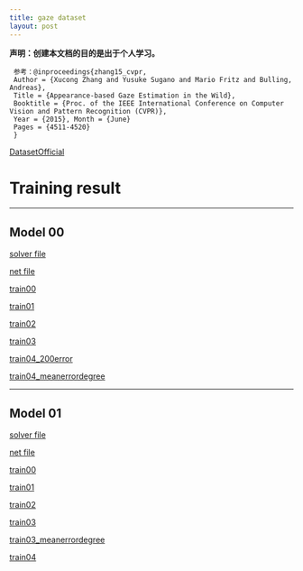 ```yaml
---
title: gaze dataset
layout: post
---
```


**声明：创建本文档的目的是出于个人学习。**

     参考：@inproceedings{zhang15_cvpr,
     Author = {Xucong Zhang and Yusuke Sugano and Mario Fritz and Bulling, Andreas},
     Title = {Appearance-based Gaze Estimation in the Wild},
     Booktitle = {Proc. of the IEEE International Conference on Computer Vision and Pattern Recognition (CVPR)},
     Year = {2015}, Month = {June}
     Pages = {4511-4520}
     }

[DatasetOfficial](http://www.mpi-inf.mpg.de/departments/computer-vision-and-multimodal-computing/research/gaze-based-human-computer-interaction/appearance-based-gaze-estimation-in-the-wild/?sword_list%5B%5D=MPIIGaze&no_cache=1)

# Training result

-------------------
## Model 00

[solver file](mymodel/00/lenet_solver.prototxt)

[net file](mymodel/00/train_test.prototxt)

[train00](train_result/model00/Train00.html)

[train01](train_result/model00/Train01.html)

[train02](train_result/model00/Train02_500iter.html)

[train03](train_result/model00/Train03_500iter_with_sumerrorplotpic.html)

[train04_200error](train_result/model00/Train04_200error.html)

[train04_meanerrordegree](train_result/model00/Train04_meanerrordegree.html)


-------------------
## Model 01

[solver file](mymodel/01/lenet_solver.prototxt)

[net file](mymodel/01/train_test.prototxt)

[train00](train_result/model01/Train00_500iter.html)

[train01](train_result/model01/Train01_500iter.html)

[train02](train_result/model01/Train02_500iter_withsumsquareerrorpic.html)

[train03](train_result/model01/Train03_200error.html)

[train03_meanerrordegree](train_result/model01/Train03_meanerrordegree.html)

[train04](train_result/model00/Train04_meanerror_6525.html)


